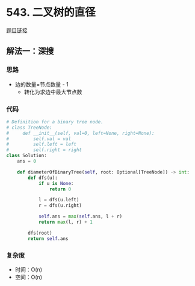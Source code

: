 # 543. 二叉树的直径

[题目链接](https://leetcode.cn/problems/diameter-of-binary-tree/description/)

## 解法一：深搜

### 思路

- 边的数量=节点数量 - 1
  - 转化为求边中最大节点数

### 代码

```py
# Definition for a binary tree node.
# class TreeNode:
#     def __init__(self, val=0, left=None, right=None):
#         self.val = val
#         self.left = left
#         self.right = right
class Solution:
    ans = 0

    def diameterOfBinaryTree(self, root: Optional[TreeNode]) -> int:
        def dfs(u):
            if u is None:
                return 0

            l = dfs(u.left)
            r = dfs(u.right)

            self.ans = max(self.ans, l + r)
            return max(l, r) + 1

        dfs(root)
        return self.ans
```

### 复杂度

- 时间：O(n)
- 空间：O(n)
